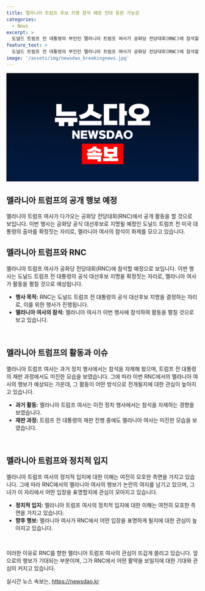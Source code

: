 ```yaml
---
title: 멜라니아 트럼프 후보 지명 참석 예정 전대 등판 가능성
categories:
  - News
excerpt: >
  도널드 트럼프 전 대통령의 부인인 멜라니아 트럼프 여사가 공화당 전당대회(RNC)에 참석할 예정으로 보인다. 이번 행사는 트럼프 전 대통령이 공화당 공식 대선후보로 지명될 때로, 멜라니아 여사가 연설을 할지는 불분명하다. 그동안 멜라니아 여사는 대다수의 정치행사에 불참해왔으며, 남편의 정치적 야망을 지지하고 아들을 키우는 데 집중하고 있다는 소식이 전해졌다.
feature_text: >
  도널드 트럼프 전 대통령의 부인인 멜라니아 트럼프 여사가 공화당 전당대회(RNC)에 참석할 예정으로 보인다. 이번 행사는 트럼프 전 대통령이 공화당 공식 대선후보로 지명될 때로, 멜라니아 여사가 연설을 할지는 불분명하다. 그동안 멜라니아 여사는 대다수의 정치행사에 불참해왔으며, 남편의 정치적 야망을 지지하고 아들을 키우는 데 집중하고 있다는 소식이 전해졌다.
image: '/assets/img/newsdao_breakingnews.jpg'
---
```


<p><img src="/assets/img/newsdao_breakingnews.jpg" alt="firstkoreanews 속보" /></p>

<h2>멜라니아 트럼프의 공개 행보 예정</h2>

<p>멜라니아 트럼프 여사가 다가오는 공화당 전당대회(RNC)에서 공개 활동을 할 것으로 보입니다. 이번 행사는 공화당 공식 대선후보로 지명될 예정인 도널드 트럼프 전 미국 대통령의 출마를 확정짓는 자리로, 멜라니아 여사의 참석이 화제를 모으고 있습니다.</p>

<h2 data-ke-size="size26">멜라니아 트럼프와 RNC</h2>

<p>멜라니아 트럼프 여사가 공화당 전당대회(RNC)에 참석할 예정으로 보입니다. 이번 행사는 도널드 트럼프 전 대통령의 공식 대선후보 지명을 확정짓는 자리로, 멜라니아 여사가 활동을 펼칠 것으로 예상됩니다.</p>

<ul>
    <li><b>행사 목적:</b> RNC는 도널드 트럼프 전 대통령의 공식 대선후보 지명을 결정하는 자리로, 이를 위한 행사가 진행됩니다.</li>
    <li><b>멜라니아 여사의 참석:</b> 멜라니아 여사가 이번 행사에 참석하여 활동을 펼칠 것으로 보고 있습니다.</li>
</ul>

<p data-ke-size="size16">&nbsp;</p>

<h2 data-ke-size="size26">멜라니아 트럼프의 활동과 이슈</h2>

<p>멜라니아 트럼프 여사는 과거 정치 행사에서는 참석을 자제해 왔으며, 트럼프 전 대통령의 재판 과정에서도 미진한 모습을 보였습니다. 그에 따라 이번 RNC에서의 멜라니아 여사의 행보가 예상되는 가운데, 그 활동이 어떤 방식으로 전개될지에 대한 관심이 높아지고 있습니다.</p>

<ul>
    <li><b>과거 활동:</b> 멜라니아 트럼프 여사는 이전 정치 행사에서는 참석을 자제하는 경향을 보였습니다.</li>
    <li><b>재판 과정:</b> 트럼프 전 대통령의 재판 진행 중에도 멜라니아 여사는 미진한 모습을 보였습니다.</li>
</ul>

<p data-ke-size="size16">&nbsp;</p>

<h2 data-ke-size="size26">멜라니아 트럼프와 정치적 입지</h2>

<p>멜라니아 트럼프 여사의 정치적 입지에 대한 이해는 여전히 모호한 측면을 가지고 있습니다. 그에 따라 RNC에서의 멜라니아 여사의 행보가 논란의 여지를 남기고 있으며, 그녀가 이 자리에서 어떤 입장을 표명할지에 관심이 모아지고 있습니다.</p>

<ul>
    <li><b>정치적 입지:</b> 멜라니아 트럼프 여사의 정치적 입지에 대한 이해는 여전히 모호한 측면을 가지고 있습니다.</li>
    <li><b>향후 행보:</b> 멜라니아 여사가 RNC에서 어떤 입장을 표명하게 될지에 대한 관심이 높아지고 있습니다.</li>
</ul>

<p data-ke-size="size16">&nbsp;</p>

<p>이러한 이유로 RNC를 향한 멜라니아 트럼프 여사의 관심이 뜨겁게 쏠리고 있습니다. 앞으로의 행보가 기대되는 부분이며, 그가 RNC에서 어떤 활약을 보일지에 대한 기대와 관심이 커지고 있습니다.</p>
실시간 뉴스 속보는, <a href="https://newsdao.kr" rel="dofollow">https://newsdao.kr</a>


